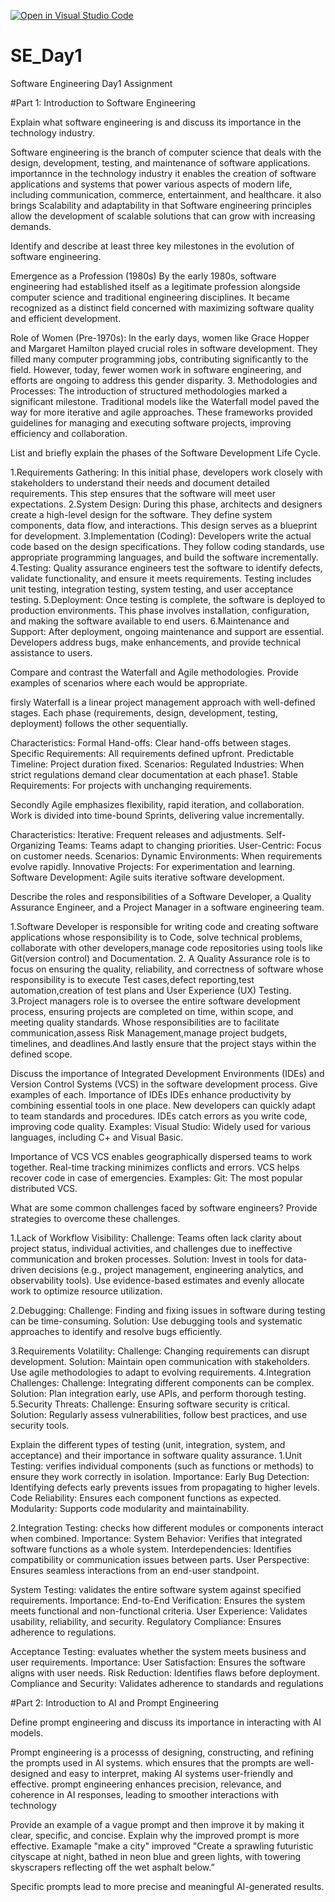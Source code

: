 [![Open in Visual Studio Code](https://classroom.github.com/assets/open-in-vscode-2e0aaae1b6195c2367325f4f02e2d04e9abb55f0b24a779b69b11b9e10269abc.svg)](https://classroom.github.com/online_ide?assignment_repo_id=15568024&assignment_repo_type=AssignmentRepo)
# SE_Day1
Software Engineering Day1 Assignment

#Part 1: Introduction to Software Engineering

Explain what software engineering is and discuss its importance in the technology industry.

Software engineering is the branch of computer science that deals with the design, development, testing, and maintenance of software applications. 
importannce in the technology industry it enables the creation of software applications and systems that power various aspects of modern life, including communication, commerce, entertainment, and healthcare.
it also brings Scalability and adaptability in that Software engineering principles allow the development of scalable solutions that can grow with increasing demands.

Identify and describe at least three key milestones in the evolution of software engineering.

Emergence as a Profession (1980s) By the early 1980s, software engineering had established itself as a legitimate profession alongside computer science and traditional engineering disciplines. It became recognized as a distinct field concerned with maximizing software quality and efficient development.

 Role of Women (Pre-1970s): In the early days, women like Grace Hopper and Margaret Hamilton played crucial roles in software development. They filled many computer programming jobs, contributing significantly to the field. However, today, fewer women work in software engineering, and efforts are ongoing to address this gender disparity.
3. Methodologies and Processes: The introduction of structured methodologies marked a significant milestone. Traditional models like the Waterfall model paved the way for more iterative and agile approaches. These frameworks provided guidelines for managing and executing software projects, improving efficiency and collaboration. 

List and briefly explain the phases of the Software Development Life Cycle.

1.Requirements Gathering: In this initial phase, developers work closely with stakeholders to understand their needs and document detailed requirements. This step ensures that the software will meet user expectations.
2.System Design: During this phase, architects and designers create a high-level design for the software. They define system components, data flow, and interactions. This design serves as a blueprint for development.
3.Implementation (Coding): Developers write the actual code based on the design specifications. They follow coding standards, use appropriate programming languages, and build the software incrementally.
4.Testing: Quality assurance engineers test the software to identify defects, validate functionality, and ensure it meets requirements. Testing includes unit testing, integration testing, system testing, and user acceptance testing.
5.Deployment: Once testing is complete, the software is deployed to production environments. This phase involves installation, configuration, and making the software available to end users.
6.Maintenance and Support: After deployment, ongoing maintenance and support are essential. Developers address bugs, make enhancements, and provide technical assistance to users.

Compare and contrast the Waterfall and Agile methodologies. Provide examples of scenarios where each would be appropriate.

firsly Waterfall is a linear project management approach with well-defined stages. Each phase (requirements, design, development, testing, deployment) follows the other sequentially.

Characteristics:
Formal Hand-offs: Clear hand-offs between stages.
Specific Requirements: All requirements defined upfront.
Predictable Timeline: Project duration fixed.
Scenarios:
Regulated Industries: When strict regulations demand clear documentation at each phase1.
Stable Requirements: For projects with unchanging requirements.

Secondly Agile emphasizes flexibility, rapid iteration, and collaboration. Work is divided into time-bound Sprints, delivering value incrementally.

Characteristics:
Iterative: Frequent releases and adjustments.
Self-Organizing Teams: Teams adapt to changing priorities.
User-Centric: Focus on customer needs.
Scenarios:
Dynamic Environments: When requirements evolve rapidly.
Innovative Projects: For experimentation and learning.
Software Development: Agile suits iterative software development.

Describe the roles and responsibilities of a Software Developer, a Quality Assurance Engineer, and a Project Manager in a software engineering team.

1.Software Developer is responsible for writing code and creating software applications whose responsibility is to Code, solve technical problems, collaborate with other developers,manage code repositories using tools like Git(version control) and Documentation.
2. A Quality Assurance role is to focus on ensuring the quality, reliability, and correctness of software whose responsibility is to execute Test cases,defect reporting,test automation,creation of test plans and User Experience (UX) Testing.
3.Project managers role is to oversee the entire software development process, ensuring projects are completed on time, within scope, and meeting quality standards. Whose responsibilities are to facilitate communication,assess Risk Management,manage project budgets, timelines, and deadlines.And lastly ensure that the project stays within the defined scope.

Discuss the importance of Integrated Development Environments (IDEs) and Version Control Systems (VCS) in the software development process. Give examples of each.
Importance of IDEs
IDEs enhance productivity by combining essential tools in one place.
 New developers can quickly adapt to team standards and procedures.
 IDEs catch errors as you write code, improving code quality.
Examples:
Visual Studio: Widely used for various languages, including C+ and Visual Basic.


Importance of VCS
 VCS enables geographically dispersed teams to work together.
 Real-time tracking minimizes conflicts and errors.
 VCS helps recover code in case of emergencies.
Examples:
Git: The most popular distributed VCS.


What are some common challenges faced by software engineers? Provide strategies to overcome these challenges.

1.Lack of Workflow Visibility:
Challenge: Teams often lack clarity about project status, individual activities, and challenges due to ineffective communication and broken processes.
Solution:
Invest in tools for data-driven decisions (e.g., project management, engineering analytics, and observability tools).
Use evidence-based estimates and evenly allocate work to optimize resource utilization.

2.Debugging:
Challenge: Finding and fixing issues in software during testing can be time-consuming.
Solution:
Use debugging tools and systematic approaches to identify and resolve bugs efficiently.

3.Requirements Volatility:
Challenge: Changing requirements can disrupt development.
Solution:
Maintain open communication with stakeholders.
Use agile methodologies to adapt to evolving requirements.
4.Integration Challenges:
Challenge: Integrating different components can be complex.
Solution:
Plan integration early, use APIs, and perform thorough testing.
5.Security Threats:
Challenge: Ensuring software security is critical.
Solution:
Regularly assess vulnerabilities, follow best practices, and use security tools.

Explain the different types of testing (unit, integration, system, and acceptance) and their importance in software quality assurance.
1.Unit Testing: verifies individual components (such as functions or methods) to ensure they work correctly in isolation.
Importance:
Early Bug Detection: Identifying defects early prevents issues from propagating to higher levels.
Code Reliability: Ensures each component functions as expected.
Modularity: Supports code modularity and maintainability.

2.Integration Testing: checks how different modules or components interact when combined.
Importance:
System Behavior: Verifies that integrated software functions as a whole system.
Interdependencies: Identifies compatibility or communication issues between parts.
User Perspective: Ensures seamless interactions from an end-user standpoint.

System Testing: validates the entire software system against specified requirements.
Importance:
End-to-End Verification: Ensures the system meets functional and non-functional criteria.
User Experience: Validates usability, reliability, and security.
Regulatory Compliance: Ensures adherence to regulations.

Acceptance Testing: evaluates whether the system meets business and user requirements.
Importance:
User Satisfaction: Ensures the software aligns with user needs.
Risk Reduction: Identifies flaws before deployment.
Compliance and Security: Validates adherence to standards and regulations

#Part 2: Introduction to AI and Prompt Engineering


Define prompt engineering and discuss its importance in interacting with AI models.

Prompt engineering is a processs of designing, constructing, and refining the prompts used in AI systems. which ensures that the prompts are well-designed and easy to interpret, making AI systems user-friendly and effective. 
prompt engineering enhances precision, relevance, and coherence in AI responses, leading to smoother interactions with technology

Provide an example of a vague prompt and then improve it by making it clear, specific, and concise. Explain why the improved prompt is more effective.
Examaple "make a city"
improved "Create a sprawling futuristic cityscape at night, bathed in neon blue and green lights, with towering skyscrapers reflecting off the wet asphalt below.” 

Specific prompts lead to more precise and meaningful AI-generated results.

